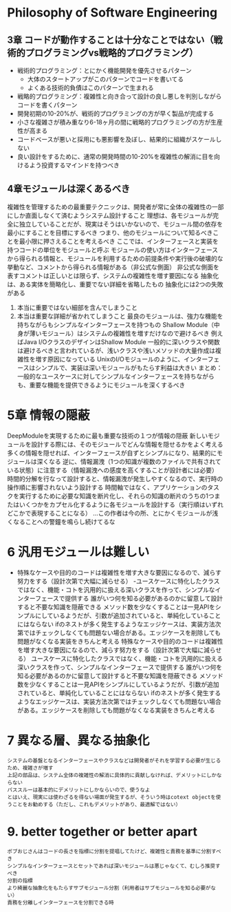 # Philosophy of Software Engineering

## 3章 コードが動作することは十分なことではない（戦術的プログラミングvs戦略的プログラミング）

- 戦術的プログラミング：とにかく機能開発を優先させるパターン
  - 大体のスタートアップがこのパターンでコードを書いてる
  - よくある技術的負債はこのパターンで生まれる
- 戦略的プログラミング：複雑性と向き合って設計の良し悪しを判別しながらコードを書くパターン
- 開発初期の10-20%が、戦術的プログラミングの方が早く製品が完成する
- 小さな複雑さが積み重なり6-18ヶ月の間に戦略的プログラミングの方が生産性が高まる
- コードベースが悪いと採用にも悪影響を及ぼし、結果的に組織がスケールしない
- 良い設計をするために、通常の開発時間の10-20%を複雑性の解消に目を向けるよう投資するマインドを持つべき

## 4章モジュールは深くあるべき

複雑性を管理するための最重要テクニックは、開発者が常に全体の複雑性の一部にしか直面しなくて済むようシステム設計すること
理想は、各モジュールが完全に独立していることだが、現実はそうはいかないので、モジュール間の依存を最小にすることを目標にするべき
つまり、他のモジュールについて知るべきことを最小限に押さえることを考えるべき
ここでは、インターフェースと実装を持つコードの単位をモジュールと呼ぶ
モジュールの使い方はインターフェースから得られる情報と、モジュールを利用するための前提条件や実行後の破壊的な挙動など、コメントから得られる情報がある（非公式な側面）
非公式な側面を表すコメントは正しいとは限らず、システムの複雑性を増す要因になる
抽象化は、ある実体を簡略化し、重要でない詳細を省略したもの
抽象化には2つの失敗がある

1. 本当に重要ではない細部を含んでしまうこと
2. 本当は重要な詳細が省かれてしまうこと
最良のモジュールは、強力な機能を持ちながらもシンプルなインターフェースを持つもの
Shallow Module（中身が薄いモジュール）はシステムの複雑性を増すだけなので避けるべき
例えばJava I/OクラスのデザインはShallow Module
一般的に深いクラスや関数は避けるべきと言われているが、浅いクラスや浅いメソッドの大量作成は複雑性を増す原因になっている
UnixのI/Oモジュールのように、インターフェースはシンプルで、実装は深いモジュールがもたらす利益は大きい
まとめ：一般的なユースケースに対してシンプルなインターフェースを持ちながらも、重要な機能を提供できるようにモジュールを深くするべき

# 5章 情報の隠蔽

DeepModuleを実現するために最も重要な技術の１つが情報の隠蔽
新しいモジュールを設計する際には、そのモジュールでどんな情報を隠せるかをよく考える
多くの情報を隠せれば、インターフェースが自ずとシンプルになり、結果的にモジュールは深くなる
逆に、情報漏洩（1つの知識が複数のファイルで共有されている状態）に注意する（情報漏洩への感度を高くすることが設計者には必要）
時間的分解を行なって設計すると、情報漏洩が発生しやすくなるので、実行時の操作順に影響されないよう設計する
時間軸ではなく、アプリケーションのタスクを実行するために必要な知識を断片化し、それらの知識の断片のうちの1つまたはいくつかをカプセル化するように各モジュールを設計する（実行順はいずれどこかで表現することになる）
…この作者は今の所、とにかくモジュールが浅くなることへの警鐘を鳴らし続けてるな

# 6 汎用モジュールは難しい

- 特殊なケースや目的のコードは複雑性を増す大きな要因になるので、減らす努力をする（設計次第で大幅に減らせる）
-ユースケースに特化したクラスではなく、機能・コトを汎用的に扱える深いクラスを作って、シンプルなインターフェースで提供する
誰がいつ何を知る必要があるのかに留意して設計すると不要な知識を隠蔽できる
メソッド数を少なくすることは一見APIをシンプルにしているようだが、引数が追加されていると、単純化していることにはならない
ifのネストが多く発生するようなエッジケースは、実装方法次第ではチェックしなくても問題ない場合がある。エッジケースを削除しても問題がなくなる実装をきちんと考える
特殊なケースや目的のコードは複雑性を増す大きな要因になるので、減らす努力をする（設計次第で大幅に減らせる）
ユースケースに特化したクラスではなく、機能・コトを汎用的に扱える深いクラスを作って、シンプルなインターフェースで提供する
誰がいつ何を知る必要があるのかに留意して設計すると不要な知識を隠蔽できる
メソッド数を少なくすることは一見APIをシンプルにしているようだが、引数が追加されていると、単純化していることにはならない
ifのネストが多く発生するようなエッジケースは、実装方法次第ではチェックしなくても問題ない場合がある。エッジケースを削除しても問題がなくなる実装をきちんと考える

# 7 異なる層、異なる抽象化

```
システムの基盤となるインターフェースやクラスなどは開発者がそれを学習する必要が生じるため、複雑さが増す
上記の部品は、システム全体の複雑性の解消に具体的に貢献しなければ、デメリットにしかならない
パススルーは基本的にデメリットにしかならいので、使うなよ
とはいえ、現実には使わざるを得ない場面が発生するが、そういう時はcotext objectを使うことをお勧めする（ただし、これもデメリットがあり、最適解ではない）
```

# 9. better together or better apart

```
ボブおじさんはコードの長さを指標に分割を提唱してたけど、複雑性と責務を基準に分割すべき
シンプルなインターフェースとセットであれば深いモジュールは悪じゃなくて、むしろ推奨すべき
分割の指標
より綺麗な抽象化をもたらすサブモジュール分割（利用者はサブモジュールを知る必要がない）
責務を分離しインターフェースを分割できる時
```
